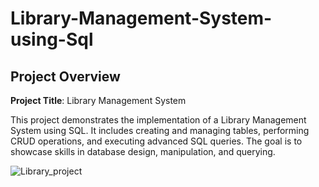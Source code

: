 # Library-Management-System-using-Sql

## Project Overview

**Project Title**: Library Management System   

This project demonstrates the implementation of a Library Management System using SQL. It includes creating and managing tables, performing CRUD operations, and executing advanced SQL queries. The goal is to showcase skills in database design, manipulation, and querying.

![Library_project]()
